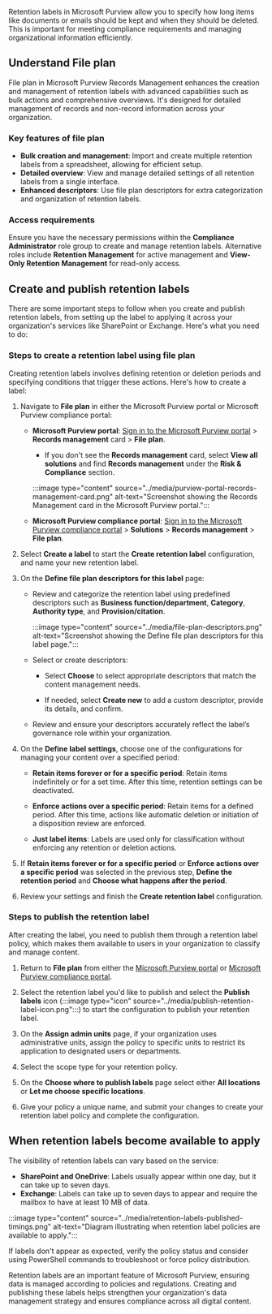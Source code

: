 Retention labels in Microsoft Purview allow you to specify how long items like documents or emails should be kept and when they should be deleted. This is important for meeting compliance requirements and managing organizational information efficiently.

## Understand File plan

File plan in Microsoft Purview Records Management enhances the creation and management of retention labels with advanced capabilities such as bulk actions and comprehensive overviews. It's designed for detailed management of records and non-record information across your organization.

### Key features of file plan

- **Bulk creation and management**: Import and create multiple retention labels from a spreadsheet, allowing for efficient setup.
- **Detailed overview**: View and manage detailed settings of all retention labels from a single interface.
- **Enhanced descriptors**: Use file plan descriptors for extra categorization and organization of retention labels.

### Access requirements

Ensure you have the necessary permissions within the **Compliance Administrator** role group to create and manage retention labels. Alternative roles include **Retention Management** for active management and **View-Only Retention Management** for read-only access.

## Create and publish retention labels

There are some important steps to follow when you create and publish retention labels, from setting up the label to applying it across your organization's services like SharePoint or Exchange. Here's what you need to do:

### Steps to create a retention label using file plan

Creating retention labels involves defining retention or deletion periods and specifying conditions that trigger these actions. Here's how to create a label:

1. Navigate to **File plan** in either the Microsoft Purview portal or Microsoft Purview compliance portal:

   - **Microsoft Purview portal**: [Sign in to the Microsoft Purview portal](https://purview.microsoft.com/?azure-portal=true) > **Records management** card > **File plan**.

        - If you don't see the **Records management** card, select **View all solutions** and find **Records management** under the **Risk & Compliance** section.

        :::image type="content" source="../media/purview-portal-records-management-card.png" alt-text="Screenshot showing the Records Management card in the Microsoft Purview portal.":::

   - **Microsoft Purview compliance portal**: [Sign in to the Microsoft Purview compliance portal](https://compliance.microsoft.com/?azure-portal=true) > **Solutions** > **Records management** > **File plan**.

1. Select **Create a label** to start the **Create retention label** configuration, and name your new retention label.

1. On the **Define file plan descriptors for this label** page:

   - Review and categorize the retention label using predefined descriptors such as **Business function/department**, **Category**, **Authority type**, and **Provision/citation**.

        :::image type="content" source="../media/file-plan-descriptors.png" alt-text="Screenshot showing the Define file plan descriptors for this label page.":::

   - Select or create descriptors:

      - Select **Choose** to select appropriate descriptors that match the content management needs.

      - If needed, select **Create new** to add a custom descriptor, provide its details, and confirm.

   - Review and ensure your descriptors accurately reflect the label’s governance role within your organization.

1. On the **Define label settings**, choose one of the configurations for managing your content over a specified period:

   - **Retain items forever or for a specific period**: Retain items indefinitely or for a set time. After this time, retention settings can be deactivated.

   - **Enforce actions over a specific period**: Retain items for a defined period. After this time, actions like automatic deletion or initiation of a disposition review are enforced.

   - **Just label items**: Labels are used only for classification without enforcing any retention or deletion actions.

1. If **Retain items forever or for a specific period** or **Enforce actions over a specific period** was selected in the previous step, **Define the retention period** and **Choose what happens after the period**.

1. Review your settings and finish the **Create retention label** configuration.

### Steps to publish the retention label

After creating the label, you need to publish them through a retention label policy, which makes them available to users in your organization to classify and manage content.

1. Return to **File plan** from either the [Microsoft Purview portal](https://purview.microsoft.com/?azure-portal=true) or [Microsoft Purview compliance portal](https://compliance.microsoft.com/?azure-portal=true).

1. Select the retention label you'd like to publish and select the **Publish labels** icon (:::image type="icon" source="../media/publish-retention-label-icon.png":::) to start the configuration to publish your retention label.

1. On the **Assign admin units** page, if your organization uses administrative units, assign the policy to specific units to restrict its application to designated users or departments.

1. Select the scope type for your retention policy.

1. On the **Choose where to publish labels** page select either **All locations** or **Let me choose specific locations**.

1. Give your policy a unique name, and submit your changes to create your retention label policy and complete the configuration.

## When retention labels become available to apply

The visibility of retention labels can vary based on the service:

- **SharePoint and OneDrive**: Labels usually appear within one day, but it can take up to seven days.
- **Exchange**: Labels can take up to seven days to appear and require the mailbox to have at least 10 MB of data.

:::image type="content" source="../media/retention-labels-published-timings.png" alt-text="Diagram illustrating when retention label policies are available to apply.":::

If labels don't appear as expected, verify the policy status and consider using PowerShell commands to troubleshoot or force policy distribution.

Retention labels are an important feature of Microsoft Purview, ensuring data is managed according to policies and regulations. Creating and publishing these labels helps strengthen your organization's data management strategy and ensures compliance across all digital content.
